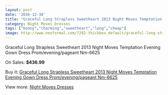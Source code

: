 ```yaml
---
layout: post
date: '2016-12-30'
title: "Graceful Long Strapless Sweetheart 2013 Night Moves Temptation Evening Gown Dress Prom/evening/pageant Nm-6625"
category: Night Moves Dresses
tags: ["bonny","charming","sweetheart","long","cheap"]
image: http://www.neoformal.com/7282-thickbox_default/graceful-long-strapless-sweetheart-2013-night-moves-temptation-evening-gown-dress-prom-evening-pageant-nm-6625.jpg
---
```

Graceful Long Strapless Sweetheart 2013 Night Moves Temptation Evening Gown Dress Prom/evening/pageant Nm-6625

On Sales: **$436.99**
<a href="https://www.neoformal.com/en/night-moves-dresses/2592-graceful-long-strapless-sweetheart-2013-night-moves-temptation-evening-gown-dress-prom-evening-pageant-nm-6625.html"><amp-img layout="responsive" width="600" height="600" src="//www.neoformal.com/7282-thickbox_default/graceful-long-strapless-sweetheart-2013-night-moves-temptation-evening-gown-dress-prom-evening-pageant-nm-6625.jpg" alt="Graceful Long Strapless Sweetheart 2013 Night Moves Temptation Evening Gown Dress Prom/evening/pageant Nm-6625 0" /></a>
<a href="https://www.neoformal.com/en/night-moves-dresses/2592-graceful-long-strapless-sweetheart-2013-night-moves-temptation-evening-gown-dress-prom-evening-pageant-nm-6625.html"><amp-img layout="responsive" width="600" height="600" src="//www.neoformal.com/7283-thickbox_default/graceful-long-strapless-sweetheart-2013-night-moves-temptation-evening-gown-dress-prom-evening-pageant-nm-6625.jpg" alt="Graceful Long Strapless Sweetheart 2013 Night Moves Temptation Evening Gown Dress Prom/evening/pageant Nm-6625 1" /></a>

Buy it: [Graceful Long Strapless Sweetheart 2013 Night Moves Temptation Evening Gown Dress Prom/evening/pageant Nm-6625](https://www.neoformal.com/en/night-moves-dresses/2592-graceful-long-strapless-sweetheart-2013-night-moves-temptation-evening-gown-dress-prom-evening-pageant-nm-6625.html "Graceful Long Strapless Sweetheart 2013 Night Moves Temptation Evening Gown Dress Prom/evening/pageant Nm-6625")

View more: [Night Moves Dresses](https://www.neoformal.com/en/23-night-moves-dresses "Night Moves Dresses")